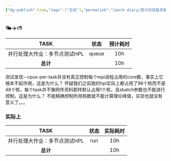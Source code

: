 ```yaml
---
{"dg-publish":true,"tags":["日志"],"permalink":"/work diary/至少记住每天做了什么/2024-06-26：周三/","dgPassFrontmatter":true}
---
```


### 🌤->⛅

|       TASK       |  状态   | 预计耗时 |
| :--------------: | :---: | :--: |
| 并行处理大作业：多节点测试HPL | queue | 10h  |
|      **总计**      |       | 10h  |
测试发现--cpus-per-task并没有真正控制每个mpi进程占用的core数，事实上它根本不起作用，这是为什么？
怀疑我们之前跑的hpl实际上都占用了96个核而不是48个核，每个task并不像网传资料那样默认占用1个核，且sbatch参数也不能进行控制，这是为什么？
不能精确控制所用核数就不能计算理论峰值，实验也就没有意义了。。。

### 实际上

|       TASK       | 状态  | 实际耗时 |
| :--------------: | :-: | :--: |
| 并行处理大作业：多节点测试HPL | run | 10h  |
|      **总计**      |     | 10h  |
